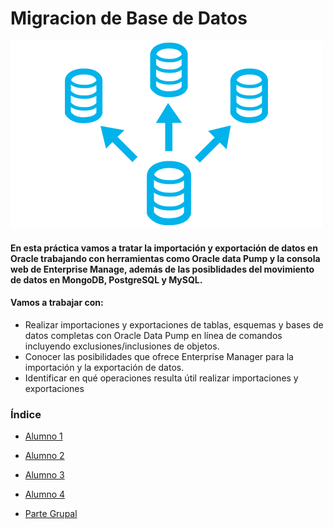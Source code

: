 # Migracion de Base de Datos

![Migracion](image/Migracion.png)

#### En esta práctica vamos a tratar la importación y exportación de datos en Oracle trabajando con herramientas como Oracle data Pump y la consola web de Enterprise Manage, además de las posiblidades del movimiento de datos en MongoDB, PostgreSQL y MySQL.


#### Vamos a trabajar con:
* Realizar importaciones y exportaciones de tablas, esquemas y bases de datos completas con Oracle Data Pump en línea de comandos incluyendo exclusiones/inclusiones de objetos.
* Conocer las posibilidades que ofrece Enterprise Manager para la importación y la exportación de datos.
* Identificar en qué operaciones resulta útil realizar importaciones y exportaciones

### Índice

* [Alumno 1](https://github.com/ftiradob/Movimiento_datos_BBDD)

* [Alumno 2](https://github.com/MoralG/Migracion_de_Base_de_Datos/blob/master/Migracion_Base_de_Datos.md)

* [Alumno 3](https://github.com/alvarocn/movimiento-de-datos/blob/master/MOVIMIENTO%20DE%20DATOS.md)

* [Alumno 4](https://github.com/alexrr12341/Movimiento_Datos_Alumno4_BBDD)

* [Parte Grupal](https://github.com/MoralG/Migracion_de_Base_de_Datos/blob/master/Parte_Grupal.md)